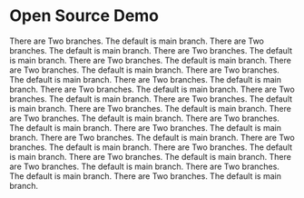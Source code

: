 # Open Source Demo

There are Two branches.
The default is main branch.
There are Two branches.
The default is main branch.
There are Two branches.
The default is main branch.
There are Two branches.
The default is main branch.
There are Two branches.
The default is main branch.
There are Two branches.
The default is main branch.
There are Two branches.
The default is main branch.
There are Two branches.
The default is main branch.
There are Two branches.
The default is main branch.
There are Two branches.
The default is main branch.
There are Two branches.
The default is main branch.
There are Two branches.
The default is main branch.
There are Two branches.
The default is main branch.
There are Two branches.
The default is main branch.
There are Two branches.
The default is main branch.
There are Two branches.
The default is main branch.
There are Two branches.
The default is main branch.
There are Two branches.
The default is main branch.
There are Two branches.
The default is main branch.
There are Two branches.
The default is main branch.
There are Two branches.
The default is main branch.